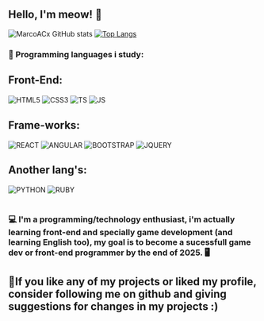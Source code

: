 
## Hello, I'm meow! 👋

![MarcoACx GitHub stats](https://github-readme-stats.vercel.app/api?username=meow-os&show_icons=true&theme=github_dark)
[![Top Langs](https://github-readme-stats.vercel.app/api/top-langs/?username=meow-os&theme=github_dark&layout=compact)](https://github.com/anuraghazra/github-readme-stats)

### 🤖 Programming languages i study:
<div style="display: inline_block">
 <h2>Front-End:</h2>
 <img align="center" alt="HTML5" src="https://img.shields.io/badge/HTML5-E34F26?style=for-the-badge&logo=html5&logoColor=white"/>
 <img align="center" alt="CSS3" src="https://img.shields.io/badge/CSS3-1572B6?style=for-the-badge&logo=css3&logoColor=white"/>
 <img align="center" alt="TS" src="https://img.shields.io/badge/TypeScript-007ACC?style=for-the-badge&logo=typescript&logoColor=white"/>
 <img align="center" alt="JS" src="https://img.shields.io/badge/JavaScript-323330?style=for-the-badge&logo=javascript&logoColor=F7DF1E"/>
 <br>
 <h2>Frame-works:</h2>
 <img align="center" alt="REACT" src="https://img.shields.io/badge/React-20232A?style=for-the-badge&logo=react&logoColor=61DAFB"/>
 <img align="center" alt="ANGULAR" src="https://img.shields.io/badge/angular-%23DD0031.svg?style=for-the-badge&logo=angular&logoColor=white"/>
 <img align="center" alt="BOOTSTRAP" src="https://img.shields.io/badge/bootstrap-%23563D7C.svg?style=for-the-badge&logo=bootstrap&logoColor=white"/>
 <img align="center" alt="JQUERY" src="https://img.shields.io/badge/jquery-%230769AD.svg?style=for-the-badge&logo=jquery&logoColor=white"/>
 <br>
 <h2>Another lang's:</h2>
 <img align="center" alt="PYTHON" src="https://img.shields.io/badge/Python-14354C?style=for-the-badge&logo=python&logoColor=white"/>
 <img align="center" alt="RUBY" src="https://img.shields.io/badge/ruby-%23CC342D.svg?style=for-the-badge&logo=ruby&logoColor=white"/>
  
</div> <br>

### 💻 I'm a programming/technology enthusiast, i'm actually learning front-end and specially game development (and learning English too), my goal is to become a sucessfull game dev or front-end programmer by the end of 2025. 🖥️
## 🚀If you like any of my projects or liked my profile, consider following me on github and giving suggestions for changes in my projects :)
